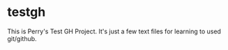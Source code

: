 # testgh
This is Perry's Test GH Project.
It's just a few text files
for learning to used git/github.